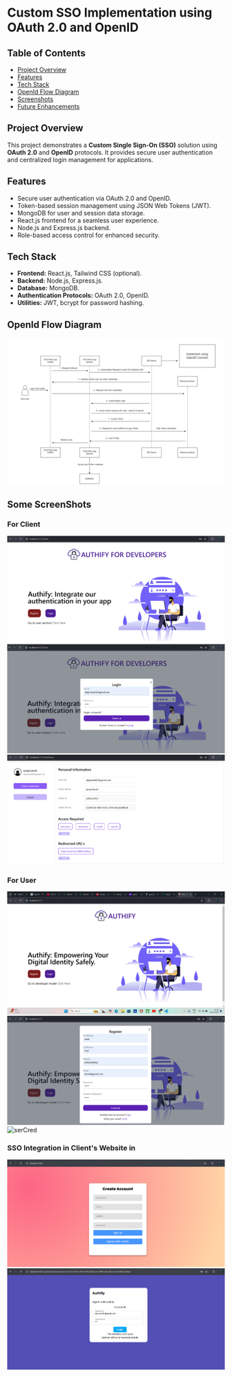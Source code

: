  <h1>Custom SSO Implementation using OAuth 2.0 and OpenID</h1>

  <h2>Table of Contents</h2>
  <ul>
    <li><a href="#project-overview">Project Overview</a></li>
    <li><a href="#features">Features</a></li>
    <li><a href="#tech-stack">Tech Stack</a></li>
    <li><a href="#OpenId_Flow_Diagram">OpenId Flow Diagram</a></li>
    <li><a href="#screenshots">Screenshots</a></li>
    <li><a href="#future-enhancements">Future Enhancements</a></li>
  </ul>

  <h2 id="project-overview">Project Overview</h2>
  <p>This project demonstrates a <strong>Custom Single Sign-On (SSO)</strong> solution using <strong>OAuth 2.0</strong> and <strong>OpenID</strong> protocols. It provides secure user authentication and centralized login management for applications.</p>

  <h2 id="features">Features</h2>
  <ul>
    <li>Secure user authentication via OAuth 2.0 and OpenID.</li>
    <li>Token-based session management using JSON Web Tokens (JWT).</li>
    <li>MongoDB for user and session data storage.</li>
    <li>React.js frontend for a seamless user experience.</li>
    <li>Node.js and Express.js backend.</li>
    <li>Role-based access control for enhanced security.</li>
  </ul>

   <h2 id="tech-stack">Tech Stack</h2>
  <ul>
    <li><strong>Frontend:</strong> React.js, Tailwind CSS (optional).</li>
    <li><strong>Backend:</strong> Node.js, Express.js.</li>
    <li><strong>Database:</strong> MongoDB.</li>
    <li><strong>Authentication Protocols:</strong> OAuth 2.0, OpenID.</li>
    <li><strong>Utilities:</strong> JWT, bcrypt for password hashing.</li>
  </ul>

   <h2 id="OpenId_Flow_Diagram">OpenId Flow Diagram</h2>
   <img src="./Images/Openid_flow.png" alt="Openid_flow">

   <h2 id="screenshots">Some ScreenShots</h2>
   <h3>For Client</h3>
   <img src="./Images/DevHome.png" alt="DevHome">
   <img src="./Images/DevLogin.png" alt="DevLogin">
   <img src="./Images/DevCred.png" alt="DevCred">
   
   <h3>For User</h3>
   <img src="./Images/user.png" alt="user">
   <img src="./Images/userRegister.png" alt="userRegister">
   <img src="./Images/serCred.png" alt="serCred">

   <h3>SSO Integration in Client's Website in</h3>
   <img src="./Images/Client.png" alt="Client">
   <img src="./Images/ClientLogin.png" alt="ClientLogin">
   
   
